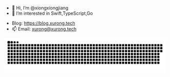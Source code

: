 - 👋 Hi, I’m @xiongxiongjiang
- 👀 I’m interested in Swift,TypeScript,Go
<!-- - 🌱 I’m currently learning ... -->
<!-- - 💞️ I’m looking to collaborate on ... -->
- Blog: https://blog.xurong.tech
- 📫 Email: xurong@xurong.tech

![GitHub-contributions](https://github.com/xiongxiongjiang/snk/blob/output/github-contribution-grid-snake.svg)
